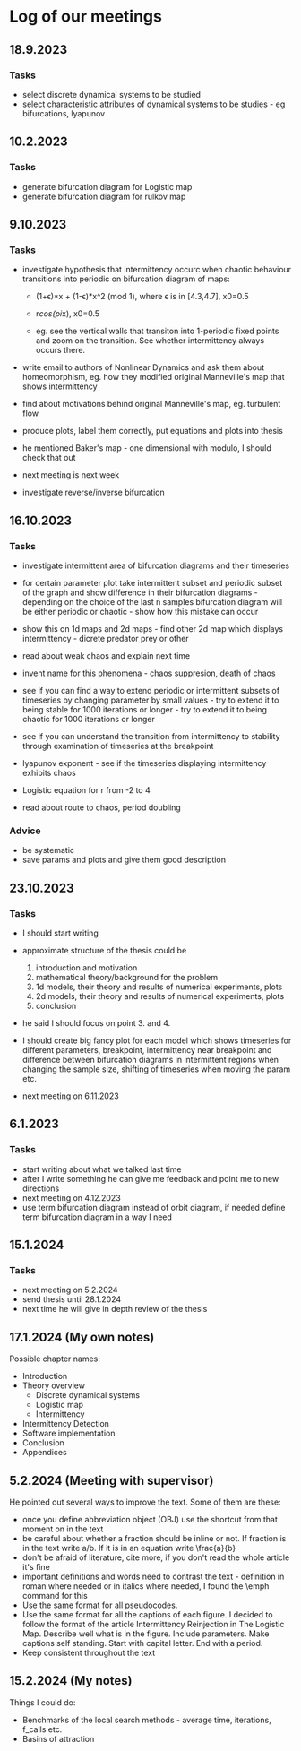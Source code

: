 # Log of our meetings

## 18.9.2023

### Tasks

* select discrete dynamical systems to be studied
* select characteristic attributes of dynamical systems to be studies - eg bifurcations, lyapunov

## 10.2.2023

### Tasks

* generate bifurcation diagram for Logistic map
* generate bifurcation diagram for rulkov map


## 9.10.2023

### Tasks

* investigate hypothesis that intermittency occurc when chaotic behaviour transitions into periodic on bifurcation diagram of maps:
	* (1+ϵ)*x + (1-ϵ)*x^2 (mod 1), where ϵ is in [4.3,4.7], x0=0.5
	* r*cos(pi*x), x0=0.5

	* eg. see the vertical walls that transiton into 1-periodic fixed points and zoom on the transition. See whether intermittency always occurs there.

* write email to authors of Nonlinear Dynamics and ask them about homeomorphism, eg. how they modified original Manneville's map that shows intermittency
* find about motivations behind original Manneville's map, eg. turbulent flow
* produce plots, label them correctly, put equations and plots into thesis
* he mentioned Baker's map - one dimensional with modulo, I should check that out
* next meeting is next week
* investigate reverse/inverse bifurcation


## 16.10.2023

### Tasks

* investigate intermittent area of bifurcation diagrams and their timeseries
* for certain parameter plot take intermittent subset and periodic subset of the graph and show difference in their bifurcation diagrams - depending on the choice of the last n samples bifurcation diagram will be either periodic or chaotic - show how this mistake can occur
* show this on 1d maps and 2d maps - find other 2d map which displays intermittency - dicrete predator prey or other
* read about weak chaos and explain next time
* invent name for this phenomena - chaos suppresion, death of chaos
* see if you can find a way to extend periodic or intermittent subsets of timeseries by changing parameter by small values - try to extend it to being stable for 1000 iterations or longer - try to extend it to being chaotic for 1000 iterations or longer

* see if you can understand the transition from intermittency to stability through examination of timeseries at the breakpoint
* lyapunov exponent - see if the timeseries displaying intermittency exhibits chaos
* Logistic equation for r from -2 to 4
* read about route to chaos, period doubling

### Advice
* be systematic
* save params and plots and give them good description

## 23.10.2023

### Tasks

* I should start writing
* approximate structure of the thesis could be
	1. introduction and motivation
	2. mathematical theory/background for the problem
	3. 1d models, their theory and results of numerical experiments, plots 
	4. 2d models, their theory and results of numerical experiments, plots 
	5. conclusion
* he said I should focus on point 3. and 4.
* I should create big fancy plot for each model which shows timeseries for different parameters, breakpoint, intermittency near breakpoint and difference between bifurcation diagrams in intermittent regions when changing the sample size, shifting of timeseries when moving the param etc.

* next meeting on 6.11.2023

## 6.1.2023

### Tasks

* start writing about what we talked last time
* after I write something he can give me feedback and point me to new directions
* next meeting on 4.12.2023
* use term bifurcation diagram instead of orbit diagram, if needed define term bifurcation diagram in a way I need

## 15.1.2024

### Tasks

* next meeting on 5.2.2024
* send thesis until 28.1.2024
* next time he will give in depth review of the thesis

## 17.1.2024 (My own notes)

Possible chapter names:

* Introduction
* Theory overview
  * Discrete dynamical systems
  * Logistic map
  * Intermittency
* Intermittency Detection
* Software implementation
* Conclusion
* Appendices


## 5.2.2024 (Meeting with supervisor)

He pointed out several ways to improve the text.
Some of them are these:

* once you define abbreviation object (OBJ) use the shortcut from that moment on in the text
* be careful about whether a fraction should be inline or not. If fraction is in the text write a/b. If it is in an equation write \frac{a}{b}
* don't be afraid of literature, cite more, if you don't read the whole article it's fine
* important definitions and words need to contrast the text - definition in roman where needed or in italics where needed, I found the \emph command for this
* Use the same format for all pseudocodes.
* Use the same format for all the captions of each figure. I decided to follow the format of the article Intermittency Reinjection in The Logistic Map. Describe well what is in the figure. Include parameters. Make captions self standing. Start with capital letter. End with a period.
* Keep consistent throughout the text

## 15.2.2024 (My notes)
Things I could do:

* Benchmarks of the local search methods - average time, iterations, f_calls etc.
* Basins of attraction